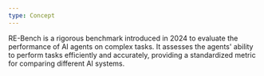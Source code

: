 ```yaml
---
type: Concept
---
```


RE-Bench is a rigorous benchmark introduced in 2024 to evaluate the performance of AI agents on complex tasks. It assesses the agents' ability to perform tasks efficiently and accurately, providing a standardized metric for comparing different AI systems.